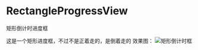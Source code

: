 # RectangleProgressView
矩形倒计时进度框 

这是一个矩形进度框，不过不是正着走的，是倒着走的
效果图：
![矩形倒计时框](http://i.imgur.com/Ep52aQV.gif)

